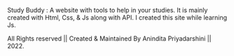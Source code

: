 Study Buddy : A website with tools to help in your studies. 
It is mainly created with Html, Css, & Js  along with API. I created this site while learning Js.





All Rights reserved || Created & Maintained By Anindita Priyadarshini || 2022.
